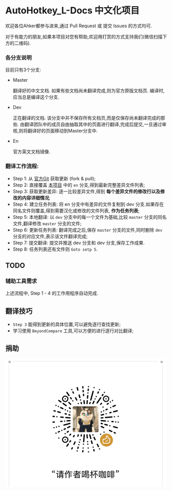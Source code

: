 # AutoHotkey_L-Docs 中文化项目

欢迎各位Ahker都参与进来,通过 Pull Request 或 提交 Issues 的方式均可.

对于有能力的朋友,如果本项目对您有帮助,欢迎用打赏的方式支持我们(微信扫描下方的二维码).

### 各分支说明

目前只有3个分支:

- Master

  翻译好的中文文档.
  如果有些文档尚未翻译完成,则为官方原版文档页.
  编译时,应当总是编译这个分支.

- Dev

  正在翻译的文档.
  该分支中并不保存所有文档页,而是仅保存尚未翻译完成的那些.
  由翻译团队中的成员自由抽取其中的页面进行翻译,完成后提交,一旦通过审核,则将翻译好的页面移动到Master分支中.

- En

  官方英文文档镜像.

### 翻译工作流程:

- Step 1: 从 [官方Git](https://github.com/Lexikos/AutoHotkey_L-Docs.git) 获取更新 (fork & pull);
- Step 2: 直接覆盖 [本项目](https://git.oschina.net/fonny/AutoHotkey_L-Docs) 中的 `en` 分支,得到最新完整差异文件列表;
- Step 3: 获取更新差异: 逐一比较差异文件,得到 **每个差异文件的修改行以及修改的内容详细情况**;
- Step 4: 建立任务列表: 将 en 分支中有差异的文件复制到 dev 分支.如果存在同名文件则覆盖,得到需要汉化或修改的文件列表, **作为任务列表**;
- Step 5: 本地翻译: 以 `dev` 分支中的每一个文件为基础,比较 `master` 分支的同名文件,翻译修改 `master` 分支的文件;
- Step 6: 更新任务列表: 翻译完成之后,保存 `master` 分支的文件,同时删除 `dev` 分支的对应文件,表示该文件翻译完成;
- Step 7: 提交翻译: 提交并推送 dev 分支和 dev 分支,保存工作成果.
- Step 8: 任务列表还有文件则 `Goto setp 5`.

## TODO

### 辅助工具需求

上述流程中, Step 1 - 4 的工作用程序自动完成.


## 翻译技巧

- `Step 3` 能得到更新的具体位置,可以避免逐行查找更新;
- 学习使用 `BeyondCompare` 工具,可以方便的进行逐行对比翻译;

## 捐助

![捐助](donate.png)